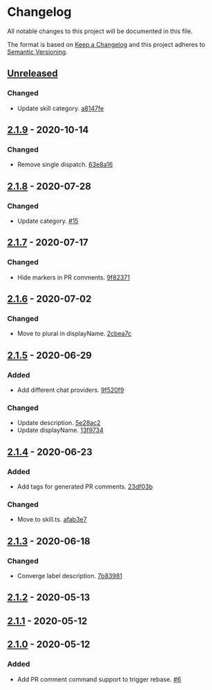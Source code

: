 # Changelog

All notable changes to this project will be documented in this file.

The format is based on [Keep a Changelog](http://keepachangelog.com/)
and this project adheres to [Semantic Versioning](http://semver.org/).

## [Unreleased](https://github.com/atomist-skills/github-auto-rebase-skill/compare/2.1.9...HEAD)

### Changed

-   Update skill category. [a8147fe](https://github.com/atomist-skills/github-auto-rebase-skill/commit/a8147fe945c3c91babbd0253906d033b72923fee)

## [2.1.9](https://github.com/atomist-skills/github-auto-rebase-skill/compare/2.1.8...2.1.9) - 2020-10-14

### Changed

-   Remove single dispatch. [63e8a16](https://github.com/atomist-skills/github-auto-rebase-skill/commit/63e8a16d2d26f48b2eb4336e5cf0160e77ee46a6)

## [2.1.8](https://github.com/atomist-skills/github-auto-rebase-skill/compare/2.1.7...2.1.8) - 2020-07-28

### Changed

-   Update category. [#15](https://github.com/atomist-skills/github-auto-rebase-skill/issues/15)

## [2.1.7](https://github.com/atomist-skills/github-auto-rebase-skill/compare/2.1.6...2.1.7) - 2020-07-17

### Changed

-   Hide markers in PR comments. [9f82371](https://github.com/atomist-skills/github-auto-rebase-skill/commit/9f82371e257ecdff48f9de798fd828843bff0924)

## [2.1.6](https://github.com/atomist-skills/github-auto-rebase-skill/compare/2.1.5...2.1.6) - 2020-07-02

### Changed

-   Move to plural in displayName. [2cbea7c](https://github.com/atomist-skills/github-auto-rebase-skill/commit/2cbea7c7e7c01ff7cb07d640eb8d9e2e56d9074f)

## [2.1.5](https://github.com/atomist-skills/github-auto-rebase-skill/compare/2.1.4...2.1.5) - 2020-06-29

### Added

-   Add different chat providers. [9f520f9](https://github.com/atomist-skills/github-auto-rebase-skill/commit/9f520f964ab9386caa130677fbb1dd03fad54053)

### Changed

-   Update description. [5e28ac2](https://github.com/atomist-skills/github-auto-rebase-skill/commit/5e28ac2216f28a9dbc3f21194396f855954fb41c)
-   Update displayName. [13f9734](https://github.com/atomist-skills/github-auto-rebase-skill/commit/13f97343053d67b1993033aa7c6f95c0d0774670)

## [2.1.4](https://github.com/atomist-skills/github-auto-rebase-skill/compare/2.1.3...2.1.4) - 2020-06-23

### Added

-   Add tags for generated PR comments. [23df03b](https://github.com/atomist-skills/github-auto-rebase-skill/commit/23df03b8cc341e8565b5b0cba50d4b333145175e)

### Changed

-   Move to skill.ts. [afab3e7](https://github.com/atomist-skills/github-auto-rebase-skill/commit/afab3e74eab6a07eb3f7d76371d2b3217d285a8b)

## [2.1.3](https://github.com/atomist-skills/github-auto-rebase-skill/compare/2.1.2...2.1.3) - 2020-06-18

### Changed

-   Converge label description. [7b83981](https://github.com/atomist-skills/github-auto-rebase-skill/commit/7b8398165935ea0326a6b6646c45128d461fc272)

## [2.1.2](https://github.com/atomist-skills/github-auto-rebase-skill/compare/2.1.1...2.1.2) - 2020-05-13

## [2.1.1](https://github.com/atomist-skills/github-auto-rebase-skill/compare/2.1.0...2.1.1) - 2020-05-12

## [2.1.0](https://github.com/atomist-skills/github-auto-rebase-skill/tree/2.1.0) - 2020-05-12

### Added

-   Add PR comment command support to trigger rebase. [#6](https://github.com/atomist-skills/github-auto-rebase-skill/issues/6)
